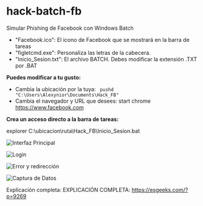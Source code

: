 # hack-batch-fb
Simular Phishing de Facebook con Windows Batch


- "Facebook.ico": El icono de Facebook que se mostrará en la barra de tareas
- "figletcmd.exe": Personaliza las letras de la cabecera.
- "Inicio_Sesion.txt": El archivo BATCH. Debes modificar la extensión .TXT por .BAT

**Puedes modificar a tu gusto:**

- Cambia la ubicación por la tuya: <code> pushd "C:\Users\Alexynior\Documents\Hack_FB" </code>
- Cambia el navegador y URL que desees: start chrome https://www.facebook.com

**Crea un acceso directo a la barra de tareas:**

explorer C:\ubicacion\ruta\Hack_FB\Inicio_Sesion.bat

![Interfaz Principal](https://github.com/alexynior28/hack-batch-fb/blob/master/Imagenes/im01.PNG)

![Login](https://github.com/alexynior28/hack-batch-fb/blob/master/Imagenes/im02.PNG)

![Error y redirección](https://github.com/alexynior28/hack-batch-fb/blob/master/Imagenes/im03.PNG)

![Captura de Datos](https://github.com/alexynior28/hack-batch-fb/blob/master/Imagenes/im04.PNG)

Explicación completa: EXPLICACIÓN COMPLETA: https://esgeeks.com/?p=9269





